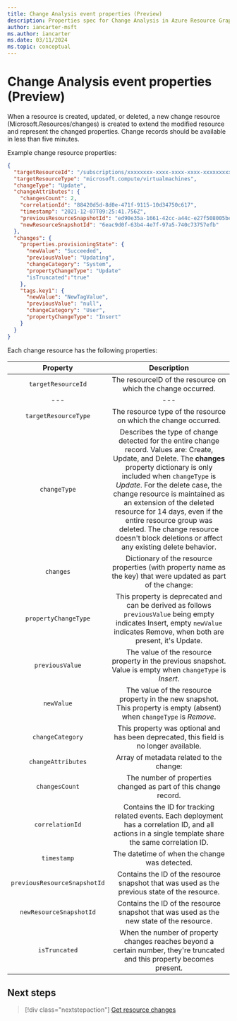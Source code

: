 ```yaml
---
title: Change Analysis event properties (Preview)
description: Properties spec for Change Analysis in Azure Resource Graph
author: iancarter-msft
ms.author: iancarter
ms.date: 03/11/2024
ms.topic: conceptual
---
```


# Change Analysis event properties (Preview)

When a resource is created, updated, or deleted, a new change resource (Microsoft.Resources/changes) is created to extend the modified resource and represent the changed properties. Change records should be available in less than five minutes.

Example change resource properties:

```json
{
  "targetResourceId": "/subscriptions/xxxxxxxx-xxxx-xxxx-xxxx-xxxxxxxxxxxx/resourceGroups/myResourceGroup/providers/microsoft.compute/virtualmachines/myVM",
  "targetResourceType": "microsoft.compute/virtualmachines",
  "changeType": "Update",
  "changeAttributes": {
    "changesCount": 2,
    "correlationId": "88420d5d-8d0e-471f-9115-10d34750c617",
    "timestamp": "2021-12-07T09:25:41.756Z",
    "previousResourceSnapshotId": "ed90e35a-1661-42cc-a44c-e27f508005be",
    "newResourceSnapshotId": "6eac9d0f-63b4-4e7f-97a5-740c73757efb"
  },
  "changes": {
    "properties.provisioningState": {
      "newValue": "Succeeded",
      "previousValue": "Updating",
      "changeCategory": "System",
      "propertyChangeType": "Update"
      "isTruncated":"true"
    },
    "tags.key1": {
      "newValue": "NewTagValue",
      "previousValue": "null",
      "changeCategory": "User",
      "propertyChangeType": "Insert"
    }
  }
}
```

Each change resource has the following properties:

| Property | Description |
|:--------:|:-----------:|
| `targetResourceId` | The resourceID of the resource on which the change occurred. |
|---|---|
| `targetResourceType` | The resource type of the resource on which the change occurred. |
| `changeType` | Describes the type of change detected for the entire change record. Values are: Create, Update, and Delete. The **changes** property dictionary is only included when `changeType` is _Update_. For the delete case, the change resource is maintained as an extension of the deleted resource for 14 days, even if the entire resource group was deleted. The change resource doesn't block deletions or affect any existing delete behavior. |
| `changes` | Dictionary of the resource properties (with property name as the key) that were updated as part of the change: |
| `propertyChangeType` | This property is deprecated and can be derived as follows `previousValue` being empty indicates Insert, empty `newValue` indicates Remove, when both are present, it's Update.|
| `previousValue` | The value of the resource property in the previous snapshot. Value is empty when `changeType` is _Insert_. |
| `newValue` | The value of the resource property in the new snapshot. This property is empty (absent) when `changeType` is _Remove_. |
| `changeCategory` | This property was optional and has been deprecated, this field is no longer available. |
| `changeAttributes` | Array of metadata related to the change: |
| `changesCount` | The number of properties changed as part of this change record. |
| `correlationId` | Contains the ID for tracking related events. Each deployment has a correlation ID, and all actions in a single template share the same correlation ID. |
| `timestamp` | The datetime of when the change was detected. |
| `previousResourceSnapshotId` | Contains the ID of the resource snapshot that was used as the previous state of the resource. |
| `newResourceSnapshotId` | Contains the ID of the resource snapshot that was used as the new state of the resource. |
| `isTruncated` | When the number of property changes reaches beyond a certain number, they're truncated and this property becomes present. |

## Next steps

> [!div class="nextstepaction"]
> [Get resource changes](../how-to/get-resource-changes.md)
